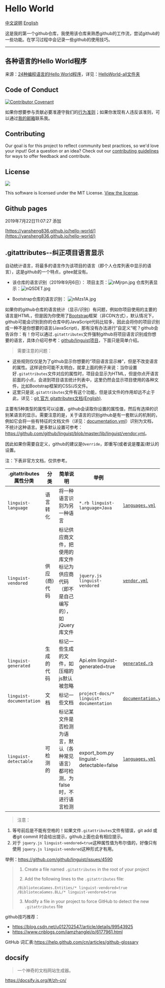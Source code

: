 # Hello World

[中文说明](https://github.com/yansheng836/hello-world/blob/master/README.md)  [English](https://github.com/yansheng836/hello-world/blob/master/README-en.md)

这是我的第一个github仓库，我使用该仓库来熟悉github的工作流，尝试github的一些功能。在学习过程中会记录一些github的使用技巧。

---
## 各种语言的Hello World程序

来源：[24种编程语言的Hello World程序](https://www.runoob.com/w3cnote/hello-world-programs-of-24-programing-language.html)，详见：[HelloWorld-all文件夹](https://github.com/yansheng836/hello-world/blob/master/HelloWorld-all)

## Code of Conduct

[![Contributor Covenant](https://img.shields.io/badge/Contributor%20Covenant-v1.4%20adopted-ff69b4.svg)](code-of-conduct.md)

如果你想要参与贡献必要准遵守我们的[行为准则](code-of-conduct.md)；如果你发现有人违反该准则，可以通过[我的邮箱](yansheng0063@163.com)联系我。

## Contributing

Our goal is for this project to reflect community best practices, so we'd love your input! Got a question or an idea? Check out our [contributing guidelines](CONTRIBUTING.md) for ways to offer feedback and contribute.

## License

<div style="text-align:left"><img src="https://img.shields.io/github/license/yansheng836/hello-world.svg"/></div>

This software is licensed under the MIT License. [View the license](https://github.com/yansheng836/hello-world/blob/master/LICENSE).

## Github pages

2019年7月22日11:07:27 添加 

[https://yansheng836.github.io/hello-world/](https://yansheng836.github.io/hello-world/)

## .gitattributes--纠正项目语言显示

自动统计语言，将最多的语言作为该项目的语言（即个人仓库列表中显示的语言），这是github的一个特点，gitee就没有。

- 该仓库的语言识别（2019年9月6日）：
  项目主页：![nMjrpn.jpg](https://s2.ax1x.com/2019/09/06/nMjrpn.jpg)
  仓库列表显示：![nQSDET.jpg](https://s2.ax1x.com/2019/09/06/nQSDET.jpg)

- Bootstrap仓库的语言识别：
  ![nMzs1A.jpg](https://s2.ax1x.com/2019/09/06/nMzs1A.jpg)

如果你的github仓库的语言统计（显示/识别）有问题，例如你项目使用的主要的语言是HTML，但是因为你使用了[Bootstrap](https://github.com/twbs/bootstrap)框架（非CDN方式），默认情况下，github可能会识别到你的仓库中的JavaScript代码比较多，因此会将你的项目识别成一种不是你想要的语言(JavaScript)，那有没有办法进行”自定义“呢？github会告诉你：有！你可以通过`.gitattributes`文件强制github将项目语言识别成你想要的语言，具体介绍可参考：[github/linguist项目](https://github.com/github/linguist)，下面只是简单介绍。


> 需要注意的问题：

- 这些规则仅仅是为了github显示你想要的“项目语言显示棒”，但是不改变语言的属性。这样说你可能不太明白，就拿上面的例子来说：当你设置好`.gitattributes`文件对应的属性时，项目会显示为HTML，但是你点开语言前面的小点，会进到项目语言统计列表中，这里仍然会显示项目使用的各种文件，比如Bootstrap框架的CSS/JS文件。
- 这里只是说`.gitattributes`文件有这个功能，但是该文件的作用却远不止于此，详见：[git 官方 gitattributes文档(English)](https://git-scm.com/docs/gitattributes).


主要有5种类型的属性可以设置，github会读取你设置的属性值，然后有选择的识别某语言的显示。需要注意的是，关于语言的识别github是有一套默认的机制的，例如它会将一些有特征的文档文件（详见：[documentation.yml](https://github.com/github/linguist/blob/master/lib/linguist/documentation.yml)）识别为文档，不统计这种语言。更多默认设置可参考：<https://github.com/github/linguist/blob/master/lib/linguist/vendor.yml>。


因此如果你需要自定义，github的建议是`Override`，即重写(或者说是覆盖)默认的设置。


注：下表非官方文档，仅供参考。

| .gitattributes属性分类   | 分类         | 简单说明                                                     | 举例                                    |                                                              |
| ------------------------ | ------------ | ------------------------------------------------------------ | --------------------------------------- | ------------------------------------------------------------ |
| `linguist-language`      | 语言转化     | 将一种语言识别为另一种语言                                   | `*.rb linguist-language=Java`           | [`languages.yml`](https://github.com/github/linguist/blob/master/lib/linguist/languages.yml) |
| `linguist-vendored`      | 供应(商)代码 | 标记供应商文件，把使用的库文件标记为供应商代码（即不是自己编写的），如jQuery库文件 | `jquery.js linguist-vendored`           | [`vendor.yml`](https://github.com/github/linguist/blob/master/lib/linguist/vendor.yml) |
| `linguist-generated`     | 生成的代码   | 标记一些生成的文件，如压缩的js默认被忽略                     | Api.elm linguist-generated=true         | [`generated.rb`](https://github.com/github/linguist/blob/master/lib/linguist/generated.rb) |
| `linguist-documentation` | 文档         | 标记一些文档                                                 | `project-docs/* linguist-documentation` | [`documentation.yml`](https://github.com/github/linguist/blob/master/lib/linguist/documentation.yml) |
| `linguist-detectable`    | 可检测的     | 标记某文件是否检测为语言，默认（各种常见语言）都可检测，为false时，不进行语言检测 | export_bom.py linguist-detectable=false | [`languages.yml`](https://github.com/github/linguist/blob/master/lib/linguist/languages.yml) |

> 注意：

1. 等号前后是不能有空格的！如果文件`.gitattributes`文件有错误，git add 或者git commit 时会给出提示，github上面也会有相应提示。
2. 对于  `jquery.js linguist-vendored=true`这种属性值为布尔值的，好像只有使用 `jquery.js linguist-vendored`这种形式才有用。


举例：<https://github.com/github/linguist/issues/4590>

>1. Create a file named `.gitattributes` in the root of your project
>
>2. Add the following lines to the `.gitattributes` file:
>
>   ```
>   /BibliotecaGames.Entities/* linguist-vendored=true
>   /BibliotecaGames.BLL/* linguist-vendored=true
>   ```
>
>3. Modify a file in your project to force GitHub to detect the new `.gitattributes` file


github技巧推荐：

- <https://blog.csdn.net/u012702547/article/details/99543925>
- <https://www.cnblogs.com/iamzhanglei/p/6177961.html>

GitHub 词汇表:<https://help.github.com/cn/articles/github-glossary>

## docsify

> 一个神奇的文档网站生成器。

<https://docsify.js.org/#/zh-cn/>

